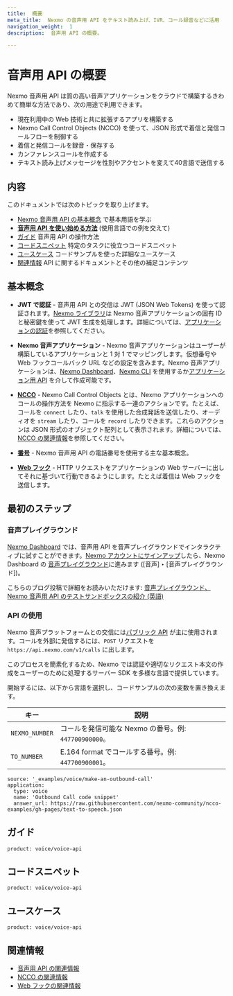 ```yaml
---
title:  概要
meta_title:  Nexmo の音声用 API をテキスト読み上げ、IVR、コール録音などに活用
navigation_weight:  1
description:  音声用 API の概要。

---
```



音声用 API の概要
===========

Nexmo 音声用 API は質の高い音声アプリケーションをクラウドで構築するきわめて簡単な方法であり、次の用途で利用できます。

* 現在利用中の Web 技術と共に拡張するアプリを構築する
* Nexmo Call Control Objects (NCCO) を使って、JSON 形式で着信と発信コールフローを制御する
* 着信と発信コールを録音・保存する
* カンファレンスコールを作成する
* テキスト読み上げメッセージを性別やアクセントを変えて40言語で送信する

内容
---

このドキュメントでは次のトピックを取り上げます。

* [Nexmo 音声用 API の基本概念](#concepts) で基本用語を学ぶ
* [**音声用 API を使い始める方法**](#getting-started) (使用言語での例を交えて)
* [ガイド](#guides) 音声用 API の操作方法
* [コードスニペット](#code-snippets) 特定のタスクに役立つコードスニペット
* [ユースケース](#use-cases) コードサンプルを使った詳細なユースケース
* [関連情報](#reference) API に関するドキュメントとその他の補足コンテンツ

基本概念
----

* **JWT で認証** - 音声用 API との交信は JWT (JSON Web Tokens) を使って認証されます。[Nexmo ライブラリ](/tools)は Nexmo 音声アプリケーションの固有 ID と秘密鍵を使って JWT 生成を処理します。詳細については、[アプリケーションの認証](/concepts/guides/authentication)を参照してください。

* **Nexmo 音声アプリケーション** - Nexmo 音声アプリケーションはユーザーが構築しているアプリケーションと 1 対 1 でマッピングします。仮想番号や Web フックコールバック URL などの設定を含みます。Nexmo 音声アプリケーションは、[Nexmo Dashboard](https://dashboard.nexmo.com/sign-in)、[Nexmo CLI](/tools) を使用するか[アプリケーション用 API](/concepts/guides/applications) を介して作成可能です。

* **[NCCO](/voice/voice-api/ncco-reference)** - Nexmo Call Control Objects とは、Nexmo アプリケーションへのコールの操作方法を Nexmo に指示する一連のアクションです。たとえば、コールを `connect` したり、`talk` を使用した合成発話を送信したり、オーディオを `stream` したり、コールを `record` したりできます。これらのアクションは JSON 形式のオブジェクト配列として表示されます。詳細については、[NCCO の関連情報](/voice/voice-api/ncco-reference)を参照してください。

* **[番号](/voice/voice-api/guides/numbers)** - Nexmo 音声用 API の電話番号を使用する主な基本概念。

* **[Web フック](/concepts/guides/webhooks)** - HTTP リクエストをアプリケーションの Web サーバーに出してそれに基づいて行動できるようにします。たとえば着信は Web フックを送信します。

最初のステップ
-------

### 音声プレイグラウンド

[Nexmo Dashboard](https://dashboard.nexmo.com) では、音声用 API を音声プレイグラウンドでインタラクティブに試すことができます。[Nexmo アカウントにサインアップ](https://dashboard.nexmo.com/signup)したら、Nexmo Dashboard の [音声プレイグラウンド](https://dashboard.nexmo.com/voice/playground)に進みます ([音声] ‣ [音声プレイグラウンド])。

こちらのブログ投稿で詳細をお読みいただけます: [音声プレイグラウンド、Nexmo 音声用 API のテストサンドボックスの紹介 (英語)](https://www.nexmo.com/blog/2017/12/12/voice-playground-testing-sandbox-nexmo-voice-apps/)

### API の使用

Nexmo 音声プラットフォームとの交信には[パブリック API](/voice/voice-api/api-reference) が主に使用されます。コールを外部に発信するには、`POST` リクエストを `https://api.nexmo.com/v1/calls` に出します。

このプロセスを簡素化するため、Nexmo では認証や適切なリクエスト本文の作成をユーザーのために処理するサーバー SDK を多様な言語で提供しています。

開始するには、以下から言語を選択し、コードサンプルの次の変数を置き換えます。

キー | 説明
-- | --
`NEXMO_NUMBER` | コールを発信可能な Nexmo の番号。例: `447700900000`。
`TO_NUMBER` | E.164 format でコールする番号。例: `447700900001`。

```code_snippets
source: '_examples/voice/make-an-outbound-call'
application:
  type: voice
  name: 'Outbound Call code snippet'
  answer_url: https://raw.githubusercontent.com/nexmo-community/ncco-examples/gh-pages/text-to-speech.json
```

ガイド
---

```concept_list
product: voice/voice-api
```

コードスニペット
--------

```code_snippet_list
product: voice/voice-api
```

ユースケース
------

```use_cases
product: voice/voice-api
```

関連情報
----

* [音声用 API の関連情報](/api/voice)
* [NCCO の関連情報](/voice/voice-api/ncco-reference)
* [Web フックの関連情報](/voice/voice-api/webhook-reference)

